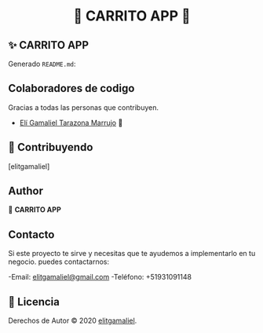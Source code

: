 <h1 align="center">📳 CARRITO APP 📳</h1>

<p align="center">

## ✨ CARRITO APP

Generado `README.md`:

## Colaboradores de codigo

Gracias a todas las personas que contribuyen.

- [Elí Gamaliel Tarazona Marrujo](https://www.facebook.com/elitgamaliel) 🎲

## 🤝 Contribuyendo
[elitgamaliel]

## Author

👤 **CARRITO APP**

## Contacto
Si este proyecto te sirve y necesitas que te ayudemos a implementarlo en tu negocio.
puedes contactarnos:

-Email: elitgamaliel@gmail.com
-Teléfono: +51931091148

## 📝 Licencia

Derechos de Autor © 2020 [elitgamaliel](elitgamaliel@gmail.com).<br />
